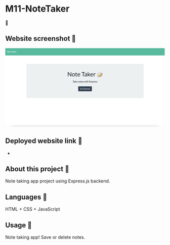 # M11-NoteTaker

📝

## Website screenshot 📸

![Website screenshot](./images/screenshot.png)

## Deployed website link 🤖

-

## About this project 🐊

Note taking app project using Express.js backend. 

## Languages 💬
HTML + CSS + JavaScript

## Usage 🐗

Note taking app! Save or delete notes. 

